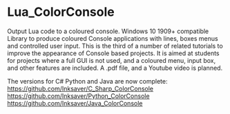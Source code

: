 # Lua_ColorConsole
Output Lua code to a coloured console. Windows 10 1909+ compatible
Library to produce coloured Console applications with lines, boxes menus and controlled user input.
This is the third of a number of related tutorials to improve the appearance of Console based projects.
It is aimed at students for projects where a full GUI is not used, and a coloured menu, input box, and other features are included.
A .pdf file, and a Youtube video is planned.

The versions for C# Python and Java are now complete:
https://github.com/Inksaver/C_Sharp_ColorConsole
https://github.com/Inksaver/Python_ColorConsole
https://github.com/Inksaver/Java_ColorConsole

